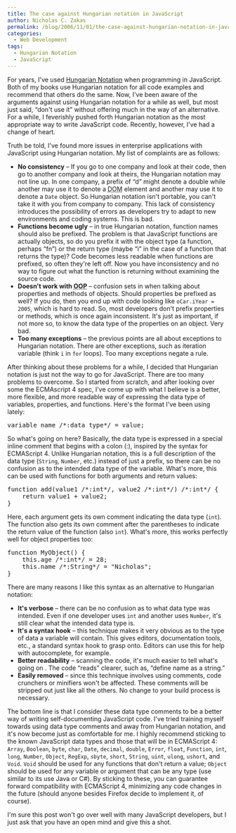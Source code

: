 ```yaml
---
title: The case against Hungarian notation in JavaScript
author: Nicholas C. Zakas
permalink: /blog/2006/11/01/the-case-against-hungarian-notation-in-javascript/
categories:
  - Web Development
tags:
  - Hungarian Notation
  - JavaScript
---
```

For years, I've used <a title="Hungarian Notation" rel="external" href="http://en.wikipedia.org/wiki/Hungarian_notation">Hungarian Notation</a> when programming in JavaScript. Both of my books use Hungarian notation for all code examples and recommend that others do the same. Now, I've been aware of the arguments against using Hungarian notation for a while as well, but most just said, &#8220;don't use it&#8221; without offering much in the way of an alternative. For a while, I feverishly pushed forth Hungarian notation as the most appropriate way to write JavaScript code. Recently, however, I've had a change of heart.

Truth be told, I've found more issues in enterprise applications with JavaScript using Hungarian notation. My list of complaints are as follows:

  * **No consistency** &#8211; If you go to one company and look at their code, then go to another company and look at theirs, the Hungarian notation may not line up. In one company, a prefix of &#8220;d&#8221; might denote a double while another may use it to denote a <acronym title="Document Object Model">DOM</acronym> element and another may use it to denote a `Date` object. So Hungarian notation isn't portable, you can't take it with you from company to company. This lack of consistency introduces the possibility of errors as developers try to adapt to new environments and coding systems. This is bad.
  * **Functions become ugly** &#8211; in true Hungarian notation, function names should also be prefixed. The problem is that JavaScript functions are actually objects, so do you prefix it with the object type (a function, perhaps &#8220;fn&#8221;) or the return type (maybe &#8220;i&#8221; in the case of a function that returns the type)? Code becomes less readable when functions are prefixed, so often they're left off. Now you have inconsistency and no way to figure out what the function is returning without examining the source code.
  * **Doesn't work with <acronym title="Object Oriented Programming">OOP</acronym>** &#8211; confusion sets in when talking about properties and methods of objects. Should properties be prefixed as well? If you do, then you end up with code looking like `oCar.iYear = 2005`, which is hard to read. So, most developers don't prefix properties or methods, which is once again inconsistent. It's just as important, if not more so, to know the data type of the properties on an object. Very bad.
  * **Too many exceptions** &#8211; the previous points are all about exceptions to Hungarian notation. There are other exceptions, such as iteration variable (think `i` in `for` loops). Too many exceptions negate a rule.

After thinking about these problems for a while, I decided that Hungarian notation is just not the way to go for JavaScript. There are too many problems to overcome. So I started from scratch, and after looking over some the ECMAscript 4 spec, I've come up with what I believe is a better, more flexible, and more readable way of expressing the data type of variables, properties, and functions. Here's the format I've been using lately:

<pre>variable_name /*:data_type*/ = value;</pre>

So what's going on here? Basically, the data type is expressed in a special inline comment that begins with a colon (:), inspired by the syntax for ECMAScript 4. Unlike Hungarian notation, this is a full description of the data type (`String`, `Number`, etc.) instead of just a prefix, so there can be no confusion as to the intended data type of the variable. What's more, this can be used with functions for both arguments and return values:

<pre>function add(value1 /*:int*/, value2 /*:int*/) /*:int*/ {
    return value1 + value2;
}</pre>

Here, each argument gets its own comment indicating the data type (`int`). The function also gets its own comment after the parentheses to indicate the return value of the function (also `int`). What's more, this works perfectly well for object properties too:

<pre>function MyObject() {
    this.age /*:int*/ = 28;
    this.name /*:String*/ = "Nicholas";
}</pre>

There are many reasons I like this syntax as an alternative to Hungarian notation:

  * **It's verbose** &#8211; there can be no confusion as to what data type was intended. Even if one developer uses `int` and another uses `Number`, it's still clear what the intended data type is.
  * **It's a syntax hook** &#8211; this technique makes it very obvious as to the type of data a variable will contain. This gives editors, documentation tools, etc., a standard syntax hook to grasp onto. Editors can use this for help with autocomplete, for example.
  * **Better readability** &#8211; scanning the code, it's much easier to tell what's going on . The code &#8220;reads&#8221; clearer, such as, &#8220;define name as a string.&#8221;
  * **Easily removed** &#8211; since this technique involves using comments, code crunchers or minifiers won't be affected. These comments will be stripped out just like all the others. No change to your build process is necessary.

The bottom line is that I consider these data type comments to be a better way of writing self-documenting JavaScript code. I've tried training myself towards using data type comments and away from Hungarian notation, and it's now become just as comfortable for me. I highly recommend sticking to the known JavaScript data types and those that will be in ECMAScript 4: `Array`, `Boolean`, `byte`, `char`, `Date`, `decimal`, `double`, `Error`, `float`, `Function`, `int`, `long`, `Number`, `Object`, `RegExp`, `sbyte`, `short`, `String`, `uint`, `ulong`, `ushort`, and `Void`. `Void` should be used for any functions that don't return a value; `Object` should be used for any variable or argument that can be any type (use similar to its use Java or C#). By sticking to these, you can guarantee forward compatibility with ECMAScript 4, minimizing any code changes in the future (should anyone besides Firefox decide to implement it, of course).

I'm sure this post won't go over well with many JavaScript developers, but I just ask that you have an open mind and give this a shot.
